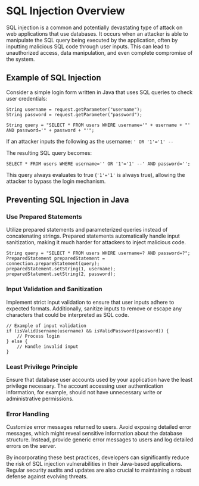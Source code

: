# SQL Injection Overview
SQL injection is a common and potentially devastating type of attack on web applications that use databases. It occurs when an attacker is able to manipulate the SQL query being executed by the application, often by inputting malicious SQL code through user inputs. This can lead to unauthorized access, data manipulation, and even complete compromise of the system.

## Example of SQL Injection
Consider a simple login form written in Java that uses SQL queries to check user credentials:

```
String username = request.getParameter("username");
String password = request.getParameter("password");

String query = "SELECT * FROM users WHERE username='" + username + "' AND password='" + password + "'";
```

If an attacker inputs the following as the username:
`' OR '1'='1' --`

The resulting SQL query becomes:

```
SELECT * FROM users WHERE username='' OR '1'='1' --' AND password='';
```

This query always evaluates to true (`'1'='1'` is always true), allowing the attacker to bypass the login mechanism.

## Preventing SQL Injection in Java
### Use Prepared Statements
Utilize prepared statements and parameterized queries instead of concatenating strings. Prepared statements automatically handle input sanitization, making it much harder for attackers to inject malicious code.

```
String query = "SELECT * FROM users WHERE username=? AND password=?";
PreparedStatement preparedStatement = connection.prepareStatement(query);
preparedStatement.setString(1, username);
preparedStatement.setString(2, password);
```

### Input Validation and Sanitization
Implement strict input validation to ensure that user inputs adhere to expected formats. Additionally, sanitize inputs to remove or escape any characters that could be interpreted as SQL code.

```
// Example of input validation
if (isValidUsername(username) && isValidPassword(password)) {
    // Process login
} else {
    // Handle invalid input
}
```

### Least Privilege Principle
Ensure that database user accounts used by your application have the least privilege necessary. The account accessing user authentication information, for example, should not have unnecessary write or administrative permissions.

### Error Handling
Customize error messages returned to users. Avoid exposing detailed error messages, which might reveal sensitive information about the database structure. Instead, provide generic error messages to users and log detailed errors on the server.

By incorporating these best practices, developers can significantly reduce the risk of SQL injection vulnerabilities in their Java-based applications. Regular security audits and updates are also crucial to maintaining a robust defense against evolving threats.